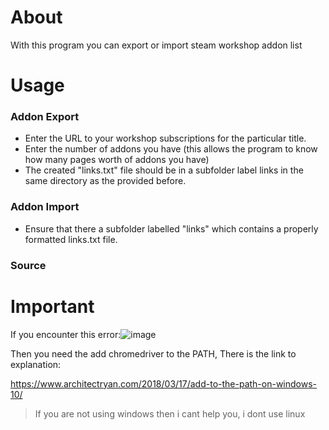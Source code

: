 # About


With this program you can export or import steam workshop addon list


# Usage


### Addon Export


- Enter the URL to your workshop subscriptions for the particular title.
- Enter the number of addons you have (this allows the program to know how many pages worth of addons you have)
- The created "links.txt" file should be in a subfolder label links in the same directory as the provided before.


### Addon Import


- Ensure that there a subfolder labelled "links" which contains a properly formatted links.txt file.


### Source


# Important


If you encounter this error:![image](https://user-images.githubusercontent.com/74680885/183733745-05756c43-0728-423e-a6eb-81566a0a151d.png)

Then you need the add chromedriver to the PATH, There is the link to explanation:

https://www.architectryan.com/2018/03/17/add-to-the-path-on-windows-10/


> If you are not using windows then i cant help you, i dont use linux





